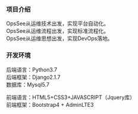 ### 项目介绍
OpsSee从运维技术出发，实现平台自动化。  
OpsSee从运维流程出发，实现标准流程化。  
OpsSee从运维思想出发，实现DevOps落地。
  
  
### 开发环境  
后端语言：Python3.7  
后端框架：Django2.1.7  
数据库：Mysql5.7  

前端语言：HTML5+CSS3+JAVASCRIPT（Jquery库）  
前端框架：Bootstrap4 + AdminLTE3  
